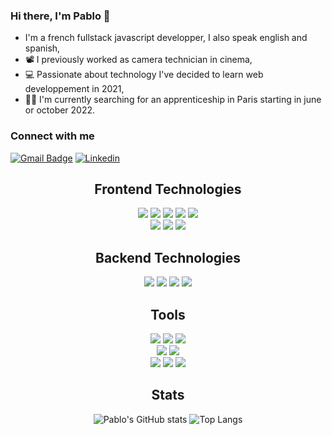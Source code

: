 ### Hi there, I'm Pablo 👋

- I'm a french fullstack javascript developper, I also speak english and spanish,
- 📽 I previously worked as camera technician in cinema,
- 💻 Passionate about technology I've decided to learn web developpement in 2021,
- 👋🏼 I'm currently searching for an apprenticeship in Paris starting in june or october 2022.

### Connect with me

[![Gmail Badge](https://img.shields.io/badge/-gmail-c14438?style=for-the-badge&logo=Gmail&logoColor=ffffff)](mailto:pnpvdc@gmail.com)
[![Linkedin](https://img.shields.io/badge/linkedin-%230077B5.svg?style=for-the-badge&logo=linkedin&logoColor=white)](https://www.linkedin.com/in/pablodespoissechagot/)

<div align="center">
  
  ## Frontend Technologies

 <div>
  <img src="https://img.shields.io/badge/HTML5-E34F26?&style=for-the-badge&logo=html5&logoColor=white"/> 
  <img src="https://img.shields.io/badge/css3%20-%231572B6.svg?&style=for-the-badge&logo=css3&logoColor=white"/> 
  <img src="https://img.shields.io/badge/JavaScript-F7DF1E?&style=for-the-badge&logo=javascript&logoColor=black"/> 
  <img src="https://img.shields.io/badge/react-61DAFB?&style=for-the-badge&logo=react&logoColor=black"/>
  <img src="https://img.shields.io/badge/redux-764ABC?&style=for-the-badge&logo=redux&logoColor=black"/>
</div>
<div>
<img src="https://img.shields.io/badge/MUI-007FFF?&style=for-the-badge&logo=mui&logoColor=white"/> 
  <img src="https://img.shields.io/badge/semanticuireact-35BDB2?&style=for-the-badge&logo=semanticuireact&logoColor=white"/> 
  <img src="https://img.shields.io/badge/Sass-CC6699?&style=for-the-badge&logo=sass&logoColor=white"/>
</div>

## Backend Technologies
<div>
  <img src="https://img.shields.io/badge/node.js%20-%2343853D.svg?&style=for-the-badge&logo=node.js&logoColor=white"/> 
  <img src="https://img.shields.io/badge/mysql-4479A1?&style=for-the-badge&logo=mysql&logoColor=white"/> 
  <img src ="https://img.shields.io/badge/MongoDB-%234ea94b.svg?&style=for-the-badge&logo=mongodb&logoColor=white"/> 
  <img src ="https://img.shields.io/badge/postgres-%23316192.svg?&style=for-the-badge&logo=postgresql&logoColor=white"/>
</div>

## Tools
<div>
  <img src="https://img.shields.io/badge/git-F05032?&style=for-the-badge&logo=git&logoColor=white"/> 
  <img src="https://img.shields.io/badge/github-181717?&style=for-the-badge&logo=github&logoColor=white"/>
  <img src="https://img.shields.io/badge/Visual%20Studio%20Code-007ACC?&style=for-the-badge&logo=visualstudiocode&logoColor=white"/>
</div>
<div>
  <img src="https://img.shields.io/badge/adobe%20photoshop%20-31A8FF?&style=for-the-badge&logo=adobe%20photoshop&logoColor=white"/> 
  <img src="https://img.shields.io/badge/figma-F24E1E?&style=for-the-badge&logo=figma&logoColor=white"/>
</div>
<div>
  <img src="https://img.shields.io/badge/trello-0052CC?&style=for-the-badge&logo=trello&logoColor=white"/>
  <img src="https://img.shields.io/badge/Slack-4A154B?&style=for-the-badge&logo=slack&logoColor=white"/>
    <img src="https://img.shields.io/badge/Discord-5865F2?&style=for-the-badge&logo=discord&logoColor=white"/>
</div>


## Stats
</div>
<div align="center">
   
![Pablo's GitHub stats](https://github-readme-stats.vercel.app/api?username=Pablomex&count_private=true&border_color=0e1117&theme=dark)
![Top Langs](https://github-readme-stats.vercel.app/api/top-langs/?username=Pablomex&border_color=0e1117&theme=dark)
  
</div>

<!--
**Pablo Despoisse-Chagot/Pablo Despoisse-Chagot** is a ✨ _special_ ✨ repository because its `README.md` (this file) appears on your GitHub profile.

Here are some ideas to get you started:

- 🔭 I’m currently working on ...
- 🌱 I’m currently learning ...
- 👯 I’m looking to collaborate on ...
- 🤔 I’m looking for help with ...
- 💬 Ask me about ...

- 😄 Pronouns: ...
- ⚡ Fun fact: ...
-->
